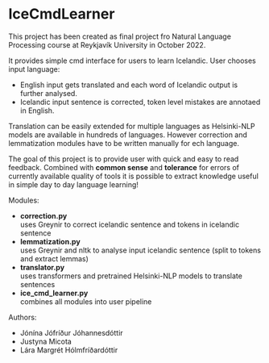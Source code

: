 # IceCmdLearner

This project has been created as final project fro Natural Language Processing course at Reykjavík University in October 2022.

It provides simple cmd interface for users to learn Icelandic. User chooses input language:
- English input gets translated and each word of Icelandic output is further analysed.
- Icelandic input sentence is corrected, token level mistakes are annotaed in English.

Translation can be easily extended for multiple languages as Helsinki-NLP models are available in hundreds of languages. However correction and lemmatization modules have to be written manually for ech language.

The goal of this project is to provide user with quick and easy to read feedback. Combined with **common sense** and **tolerance** for errors of currently available quality of tools it is possible to extract knowledge useful in simple day to day language learning!

Modules:
- **correction.py**         
  uses Greynir to correct icelandic sentence and tokens in icelandic sentence
- **lemmatization.py**      
  uses Greynir and nltk to analyse input icelandic sentence (split to tokens and extract lemmas)
- **translator.py**         
  uses transformers and pretrained Helsinki-NLP models to translate sentences
- **ice_cmd_learner.py**    
  combines all modules into user pipeline

Authors:
- Jónína Jófríður Jóhannesdóttir
- Justyna Micota
- Lára Margrét Hólmfríðardóttir

